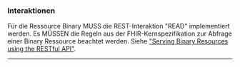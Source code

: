 ### Interaktionen

Für die Ressource Binary MUSS die REST-Interaktion "READ" implementiert werden. Es MÜSSEN die Regeln aus der FHIR-Kernspezifikation zur Abfrage einer Binary Ressource beachtet werden. Siehe ["Serving Binary Resources using the RESTful API"](https://www.hl7.org/fhir/R4/binary.html#rest).
    
---
